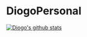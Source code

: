 # DiogoPersonal

[![Diogo's github stats](https://github-readme-stats.vercel.app/api?username=diogolopes18-cyber)](https://github.com/anuraghazra/github-readme-stats)
